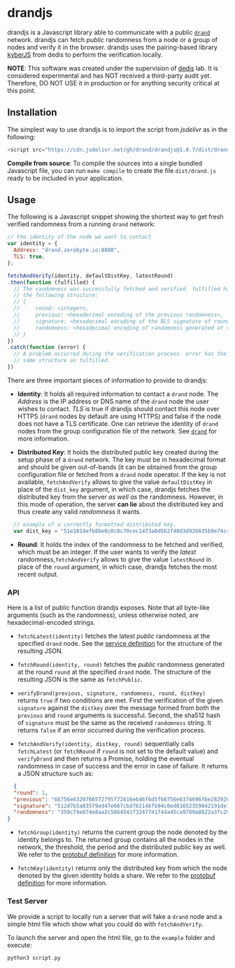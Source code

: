 # drandjs

drandjs is a Javascript library able to communicate with a public [`drand`](https://github.com/dedis/drand) network. drandjs can fetch *public* randomness from a node or a group of nodes and verify it in the browser. drandjs uses the pairing-based library [kyberJS](https://github.com/dedis/cothority/tree/master/external/js/kyber) from dedis to perform the verification locally.

**NOTE**: This software was created under the supervision of [dedis](https://github.com/dedis) lab. It is considered experimental and has NOT received a third-party audit yet. Therefore, DO NOT USE it in production or for anything security critical at this point.

## Installation

The simplest way to use drandjs is to import the script from *jsdelivr* as in the following:
```javascript
<script src="https://cdn.jsdelivr.net/gh/drand/drandjs@1.0.7/dist/drandjs.js"></script>
```

**Compile from source**: To compile the sources into a single bundled Javascript file, you can run `make compile` to create the file `dist/drand.js` ready to be included in your application.

## Usage

The following is a Javascript snippet showing the shortest way to get fresh verified randomness from a running `drand` network:
```javascript
// the identity of the node we want to contact
var identity = {
  Address: "drand.zerobyte.io:8888",
  TLS: true,
};

fetchAndVerify(identity, defaultDistKey, latestRound)
.then(function (fulfilled) {
  // The randomness was successfully fetched and verified. fulfilled has
  // the following structure:
  // {
  //     round: <integer>,
  //     previous: <hexadecimal encoding of the previous randomness>,
  //     signature: <hexadecimal encoding of the BLS signature of round || previous>,
  //     randomness: <hexadecimal encoding of randomness generated at the given round>,
  // }
})
.catch(function (error) {
  // A problem occurred during the verification process. error has the
  // same structure as fulfilled.
})
```

There are three important pieces of information to provide to drandjs:

-  **Identity**: It holds all required information to contact a `drand` node. The *Address* is the IP address or DNS name of the `drand` node the user wishes to contact. *TLS* is true if drandjs should contact this node over HTTPS (`drand` nodes by default are using HTTPS) and false if the node does not have a TLS certificate. One can retrieve the identity of `drand` nodes from the group configuration file of the network. See [`drand`](https://github.com/dedis/drand) for more information.

-  **Distributed Key**: It holds the distributed public key created during the setup phase of a `drand` network. The key must be in hexadecimal format and should be given out-of-bands (it can be obtained from the group configuration file or fetched from a `drand` node operator. If the key is not available, `fetchAndVerify` allows to give the value `defaultDistKey` in place of the `dist_key` argument, in which case, drandjs fetches the distributed key from the server *as well as* the randomness. However, in this mode of operation, the server **can lie** about the distributed key and thus create any valid *randomness* it wants.

```javascript
  // example of a correctly formatted distributed key.
  var dist_key = "51e1014efb8be0c0c8c70cec1473a0d5b2f40d3d926635b9e74c41f89673f6b37c0c752f67419a32db91abf31360d8659471b8709040cf650e908db7f4bda9308e01400477e3f586ccb607d7bcd47a0272cca6ec52d38d2599aedc70788f739a8dc265b7aaf7b6fd4aeb67058cbe5c586024c97068321117958b871741758b89";
```
-  **Round**: It holds the index of the randomness to be fetched and verified, which must be an integer. If the user wants to verify the *latest* randomness,`fetchAndVerify` allows to give the value `latestRound` in place of the `round` argument, in which case, drandjs fetches the most recent output.

### API

Here is a list of public function drandjs exposes. Note that all byte-like arguments (such as the randomness), unless otherwise noted, are hexadecimal-encoded strings.

- `fetchLatest(identity)` fetches the latest *public* randomness at the specified `drand` node.  See the [service definition](https://github.com/dedis/drand/blob/master/protobuf/drand/api.proto#L70) for the structure of the resulting JSON.

- `fetchRound(identity, round)` fetches the *public* randomness generated at the round `round` at the specified `drand` node.  The structure of the resulting JSON is the same as `fetchPublic`.

- `verifyDrand(previous, signature, randomness, round, distkey)` returns `true` if two conditions are met. First the verification of the given `signature` against the `distkey` over the message formed from both the `previous` and `round` arguments is successful. Second, the sha512 hash of `signature` must be the same as the received `randomness` string. It returns `false` if an error occurred during the verification process.

- `fetchAndVerify(identity, distkey, round)` sequentially calls `fetchLatest` (or `fetchRound` if `round` is not set to the default value) and `verifyDrand` and then returns a Promise, holding the eventual randomness in case of success and the error in case of failure. It returns a JSON structure such as:
```json
  {
  "round": 1,
  "previous": "66756e6320766572795f72616e646f6d5f66756e6374696f6e2829207b2072657475726e2034207d",
  "signature": "512d7b5a03579ed47e667cbd76214bfb94c0ed81652359842191de1713da559f26ea424bf87de007d26cd7b8b4e689891fdfbad8fe70dfd91e666c719f8bf869",
  "randomness": "359c79e874e8aa2c5664541f3247741f44a45ca9789a8822a3fc290822ca5d8686d7322c1cc323ddbf5598e509bea525988b4f95de0965518a546be4859b5eb8"
}
```

- `fetchGroup(identity)` returns the current group the node denoted by the identity belongs to. The returned group contains all the nodes in the network, the threshold, the period and the distributed public key as well. We refer to the [protobuf definition](https://github.com/dedis/drand/blob/master/protobuf/drand/info.proto#L12) for more information.

- `fetchKey(identity)` returns only the distributed key from which the node denoted by the given identity holds a share. We refer to the [protobuf definition](https://github.com/dedis/drand/blob/master/protobuf/drand/info.proto#L18) for more information.

### Test Server

We provide a script to locally run a server that will fake a `drand` node and a simple html file which show what you could do with `fetchAndVerify`.

To launch the server and open the html file, go to the `example` folder and execute:
```bash
python3 script.py
```
